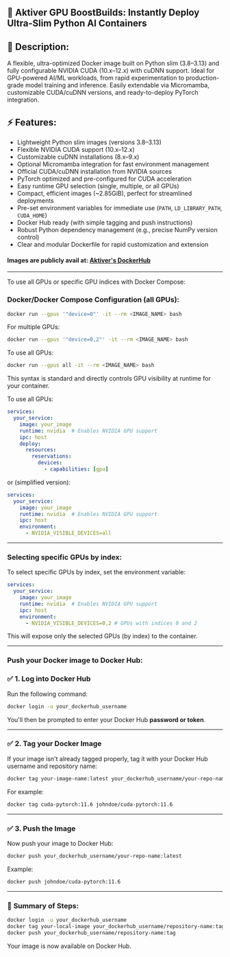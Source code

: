 ## 🐳 Aktiver GPU BoostBuilds: Instantly Deploy Ultra-Slim Python AI Containers

## 🚀 Description:

A flexible, ultra-optimized Docker image built on Python slim (3.8–3.13) and fully configurable NVIDIA CUDA (10.x–12.x) with cuDNN support. Ideal for GPU-powered AI/ML workloads, from rapid experimentation to production-grade model training and inference. Easily extendable via Micromamba, customizable CUDA/cuDNN versions, and ready-to-deploy PyTorch integration.

## ⚡ Features:

* Lightweight Python slim images (versions 3.8–3.13)
* Flexible NVIDIA CUDA support (10.x–12.x)
* Customizable cuDNN installations (8.x–9.x)
* Optional Micromamba integration for fast environment management
* Official CUDA/cuDNN installation from NVIDIA sources
* PyTorch optimized and pre-configured for CUDA acceleration
* Easy runtime GPU selection (single, multiple, or all GPUs)
* Compact, efficient images (\~2.85GiB), perfect for streamlined deployments
* Pre-set environment variables for immediate use (`PATH`, `LD_LIBRARY_PATH`, `CUDA_HOME`)
* Docker Hub ready (with simple tagging and push instructions)
* Robust Python dependency management (e.g., precise NumPy version control)
* Clear and modular Dockerfile for rapid customization and extension

#### Images are publicly avail at: [Aktiver's DockerHub](https://hub.docker.com/repositories/aktiver)

---

To use all GPUs or specific GPU indices with Docker Compose:

### Docker/Docker Compose Configuration (all GPUs):

```bash
docker run --gpus '"device=0"' -it --rm <IMAGE_NAME> bash
```

For multiple GPUs:

```bash
docker run --gpus '"device=0,2"' -it --rm <IMAGE_NAME> bash
```

To use all GPUs:

```bash
docker run --gpus all -it --rm <IMAGE_NAME> bash
```

This syntax is standard and directly controls GPU visibility at runtime for your container.

To use all GPUs:

```yaml
services:
  your_service:
    image: your_image
    runtime: nvidia  # Enables NVIDIA GPU support
    ipc: host
    deploy:
      resources:
        reservations:
          devices:
            - capabilities: [gpu]
```

or (simplified version):

```yaml
services:
  your_service:
    image: your_image
    runtime: nvidia  # Enables NVIDIA GPU support
    ipc: host
    environment:
      - NVIDIA_VISIBLE_DEVICES=all
```

---

### Selecting specific GPUs by index:

To select specific GPUs by index, set the environment variable:

```yaml
services:
  your_service:
    image: your_image
    runtime: nvidia  # Enables NVIDIA GPU support
    ipc: host
    environment:
      - NVIDIA_VISIBLE_DEVICES=0,2 # GPUs with indices 0 and 2
```

This will expose only the selected GPUs (by index) to the container.

----

### Push your Docker image to Docker Hub:


### ✅ **1. Log into Docker Hub**

Run the following command:

```bash
docker login -u your_dockerhub_username
```

You'll then be prompted to enter your Docker Hub **password or token**.

---

### ✅ **2. Tag your Docker Image**

If your image isn't already tagged properly, tag it with your Docker Hub username and repository name:

```bash
docker tag your-image-name:latest your_dockerhub_username/your-repo-name:latest
```

For example:

```bash
docker tag cuda-pytorch:11.6 johndoe/cuda-pytorch:11.6
```

---

### ✅ **3. Push the Image**

Now push your image to Docker Hub:

```bash
docker push your_dockerhub_username/your-repo-name:latest
```

Example:

```bash
docker push johndoe/cuda-pytorch:11.6
```

---

### 🎯 **Summary of Steps:**

```bash
docker login -u your_dockerhub_username
docker tag your-local-image your_dockerhub_username/repository-name:tag
docker push your_dockerhub_username/repository-name:tag
```

Your image is now available on Docker Hub.

